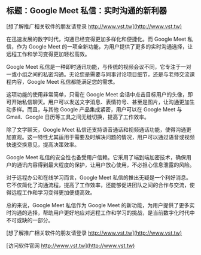 ## **标题：Google Meet 私信：实时沟通的新利器**

[想了解推广相关软件的朋友请登录 http://www.vst.tw](http://www.vst.tw)

在迅速发展的数字时代，沟通已经变得更加多样化和便捷化。而 Google Meet 私信，作为 Google Meet 的一项全新功能，为用户提供了更多的实时沟通选择，让远程工作和学习变得更加轻松高效。

Google Meet 私信是一种即时通讯功能，与传统的视频会议不同，它专注于一对一或小组之间的私密沟通。无论您是需要与同事讨论项目细节，还是与老师交流课程内容，Google Meet 私信都能满足您的需求。

这项功能的使用非常简单，只需在 Google Meet 会话中点击目标用户的头像，即可开始私信聊天。用户可以发送文字消息、表情符号、甚至是图片，让沟通更加生动多样。而且，与其他 Google 产品集成紧密，用户可以在 Google Meet 与 Gmail、Google 日历等工具之间无缝切换，提高了工作效率。

除了文字聊天，Google Meet 私信还支持语音通话和视频通话功能，使得沟通更加直观。这一特性尤其适用于需要及时解决问题的情况，用户可以通过语音或视频快速交换意见，提高决策效率。

Google Meet 私信的安全性也备受用户信赖。它采用了端到端加密技术，确保用户的通讯内容得到最大程度的保护，让用户放心使用，不必担心信息泄露的风险。

对于远程办公和在线学习而言，Google Meet 私信的推出无疑是一个利好消息。它不仅简化了沟通流程，提高了工作效率，还能够促进团队之间的合作与交流，使得远程工作和学习变得更加便捷高效。

总的来说，Google Meet 私信作为 Google Meet 的新功能，为用户提供了更多实时沟通的选择，帮助用户更好地应对远程工作和学习的挑战，是当前数字化时代中不可或缺的一部分。

[想了解推广相关软件的朋友请登录 http://www.vst.tw](http://www.vst.tw)


[访问软件官网 http://www.vst.tw](http://www.vst.tw)
